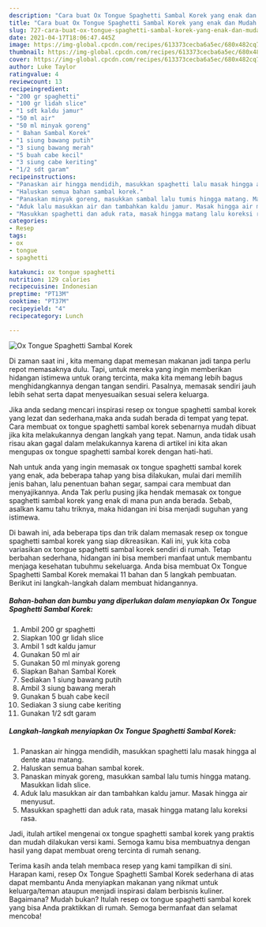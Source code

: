 ```yaml
---
description: "Cara buat Ox Tongue Spaghetti Sambal Korek yang enak dan Mudah Dibuat"
title: "Cara buat Ox Tongue Spaghetti Sambal Korek yang enak dan Mudah Dibuat"
slug: 727-cara-buat-ox-tongue-spaghetti-sambal-korek-yang-enak-dan-mudah-dibuat
date: 2021-04-17T18:06:47.445Z
image: https://img-global.cpcdn.com/recipes/613373cecba6a5ec/680x482cq70/ox-tongue-spaghetti-sambal-korek-foto-resep-utama.jpg
thumbnail: https://img-global.cpcdn.com/recipes/613373cecba6a5ec/680x482cq70/ox-tongue-spaghetti-sambal-korek-foto-resep-utama.jpg
cover: https://img-global.cpcdn.com/recipes/613373cecba6a5ec/680x482cq70/ox-tongue-spaghetti-sambal-korek-foto-resep-utama.jpg
author: Luke Taylor
ratingvalue: 4
reviewcount: 13
recipeingredient:
- "200 gr spaghetti"
- "100 gr lidah slice"
- "1 sdt kaldu jamur"
- "50 ml air"
- "50 ml minyak goreng"
- " Bahan Sambal Korek"
- "1 siung bawang putih"
- "3 siung bawang merah"
- "5 buah cabe kecil"
- "3 siung cabe keriting"
- "1/2 sdt garam"
recipeinstructions:
- "Panaskan air hingga mendidih, masukkan spaghetti lalu masak hingga al dente atau matang."
- "Haluskan semua bahan sambal korek."
- "Panaskan minyak goreng, masukkan sambal lalu tumis hingga matang. Masukkan lidah slice."
- "Aduk lalu masukkan air dan tambahkan kaldu jamur. Masak hingga air menyusut."
- "Masukkan spaghetti dan aduk rata, masak hingga matang lalu koreksi rasa."
categories:
- Resep
tags:
- ox
- tongue
- spaghetti

katakunci: ox tongue spaghetti 
nutrition: 129 calories
recipecuisine: Indonesian
preptime: "PT13M"
cooktime: "PT37M"
recipeyield: "4"
recipecategory: Lunch

---
```



![Ox Tongue Spaghetti Sambal Korek](https://img-global.cpcdn.com/recipes/613373cecba6a5ec/680x482cq70/ox-tongue-spaghetti-sambal-korek-foto-resep-utama.jpg)

Di zaman  saat ini , kita memang dapat memesan makanan jadi tanpa perlu repot memasaknya dulu. Tapi, untuk mereka yang ingin memberikan hidangan istimewa untuk orang tercinta, maka kita memang lebih bagus menghidangkannya dengan tangan sendiri. Pasalnya, memasak sendiri jauh lebih sehat serta dapat menyesuaikan sesuai selera keluarga.

Jika anda sedang mencari inspirasi resep ox tongue spaghetti sambal korek yang lezat dan sederhana,maka anda sudah berada di tempat yang tepat. Cara membuat ox tongue spaghetti sambal korek  sebenarnya mudah dibuat jika kita melakukannya dengan langkah yang tepat. Namun, anda tidak usah risau akan gagal dalam melakukannya 
karena di artikel ini kita akan mengupas ox tongue spaghetti sambal korek dengan hati-hati.  



Nah untuk anda yang ingin memasak ox tongue spaghetti sambal korek yang enak, ada beberapa tahap yang bisa dilakukan, mulai dari memilih jenis bahan, lalu penentuan bahan segar, sampai cara membuat dan menyajikannya. Anda Tak perlu pusing jika hendak memasak ox tongue spaghetti sambal korek yang enak di mana pun anda berada. Sebab, asalkan kamu  tahu triknya, maka hidangan ini bisa menjadi suguhan yang istimewa.

Di bawah ini, ada beberapa tips dan trik dalam memasak resep ox tongue spaghetti sambal korek yang siap dikreasikan. Kali ini, yuk kita coba variasikan ox tongue spaghetti sambal korek sendiri di rumah. Tetap berbahan sederhana, hidangan ini bisa memberi manfaat untuk membantu menjaga kesehatan tubuhmu sekeluarga. Anda bisa membuat Ox Tongue Spaghetti Sambal Korek memakai 11 bahan dan 5 langkah pembuatan. Berikut ini langkah-langkah dalam membuat hidangannya.

<!--inarticleads1-->

##### Bahan-bahan dan bumbu yang diperlukan dalam menyiapkan Ox Tongue Spaghetti Sambal Korek:

1. Ambil 200 gr spaghetti
1. Siapkan 100 gr lidah slice
1. Ambil 1 sdt kaldu jamur
1. Gunakan 50 ml air
1. Gunakan 50 ml minyak goreng
1. Siapkan  Bahan Sambal Korek
1. Sediakan 1 siung bawang putih
1. Ambil 3 siung bawang merah
1. Gunakan 5 buah cabe kecil
1. Sediakan 3 siung cabe keriting
1. Gunakan 1/2 sdt garam




<!--inarticleads2-->

##### Langkah-langkah menyiapkan Ox Tongue Spaghetti Sambal Korek:

1. Panaskan air hingga mendidih, masukkan spaghetti lalu masak hingga al dente atau matang.
1. Haluskan semua bahan sambal korek.
1. Panaskan minyak goreng, masukkan sambal lalu tumis hingga matang. Masukkan lidah slice.
1. Aduk lalu masukkan air dan tambahkan kaldu jamur. Masak hingga air menyusut.
1. Masukkan spaghetti dan aduk rata, masak hingga matang lalu koreksi rasa.




Jadi, itulah artikel mengenai  ox tongue spaghetti sambal korek  yang praktis dan mudah dilakukan versi kami. Semoga kamu bisa membuatnya dengan hasil yang dapat membuat oreng tercinta di rumah senang. 

Terima kasih anda telah membaca resep yang kami tampilkan di sini. Harapan kami, resep  Ox Tongue Spaghetti Sambal Korek sederhana di atas dapat membantu Anda menyiapkan makanan yang nikmat untuk keluarga/teman ataupun menjadi inspirasi dalam berbisnis kuliner. Bagaimana? Mudah bukan? Itulah resep ox tongue spaghetti sambal korek yang bisa Anda praktikkan di rumah. Semoga bermanfaat dan selamat mencoba!

